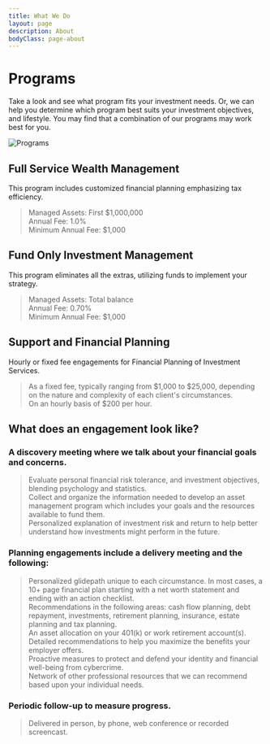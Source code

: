 ```yaml
---
title: What We Do
layout: page
description: About
bodyClass: page-about
---
```


# Programs

Take a look and see what program fits your investment needs. Or, we can help you determine which program best suits your investment objectives, and lifestyle. You may find that a combination of our programs may work best for you.    

![Programs](/images/thom-holmes-Lrfw0U_o9I0-unsplash.jpg)

## Full Service Wealth Management

This program includes customized financial planning emphasizing tax efficiency.  

> Managed Assets: First $1,000,000  
> Annual Fee: 1.0%  
> Minimum Annual Fee: $1,000  

## Fund Only Investment Management

This program eliminates all the extras, utilizing funds to implement your strategy.  

> Managed Assets: Total balance  
> Annual Fee: 0.70%  
> Minimum Annual Fee: $1,000  

## Support and Financial Planning

Hourly or fixed fee engagements for Financial Planning of Investment Services.  

> As a fixed fee, typically ranging from $1,000 to $25,000, depending on the nature and complexity of each client's circumstances.  
> On an hourly basis of $200 per hour.  

## What does an engagement look like?

### A discovery meeting where we talk about your financial goals and concerns.  
> Evaluate personal financial risk tolerance, and investment objectives, blending psychology and statistics.  
> Collect and organize the information needed to develop an asset management program which includes your goals and the resources available to fund them.  
> Personalized explanation of investment risk and return to help better understand how investments might perform in the future.  

### Planning engagements include a delivery meeting and the following:  
> Personalized glidepath unique to each circumstance.
> In most cases, a 10+ page financial plan starting with a net worth statement and ending with an action checklist.  
> Recommendations in the following areas: cash flow planning, debt repayment, investments, retirement planning, insurance, estate planning and tax planning.  
> An asset allocation on your 401(k) or work retirement account(s).  
> Detailed recommendations to help you maximize the benefits your employer offers.  
> Proactive measures to protect and defend your identity and financial well-being from cybercrime.  
> Network of other professional resources that we can recommend based upon your individual needs.  

### Periodic follow-up to measure progress.

> Delivered in person, by phone, web conference or recorded screencast.  
